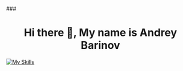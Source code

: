 ###<h1 align="center">Hi there 👋, My name is Andrey Barinov</h1>
[![My Skills](https://skillicons.dev/icons?i=js,html,css,wasm)](https://skillicons.dev)
<!--
**Andrey-Barinov/Andrey-Barinov** is a ✨ _special_ ✨ repository because its `README.md` (this file) appears on your GitHub profile.

Here are some ideas to get you started:

- 🔭 I’m currently working on ...
- 🌱 I’m currently learning ...
- 👯 I’m looking to collaborate on ...
- 🤔 I’m looking for help with ...
- 💬 Ask me about ...
- 📫 How to reach me: ...
- 😄 Pronouns: ...
- ⚡ Fun fact: ...
-->
